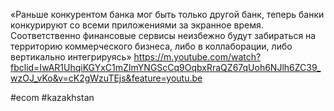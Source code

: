 
«Раньше конкурентом банка мог быть только другой банк, теперь банки конкурируют со всеми приложениями за экранное время. Соответственно финансовые сервисы неизбежно будут забираться на территорию коммерческого бизнеса, либо в коллаборации, либо вертикально интегрируясь» https://m.youtube.com/watch?fbclid=IwAR1UhqiKGYxC1mZImYNGScCq9OqbxRraQZ67qUoh6NJlh6ZC39_wzOJ_vKo&v=cK2gWzuTEjs&feature=youtu.be

#ecom #kazakhstan 